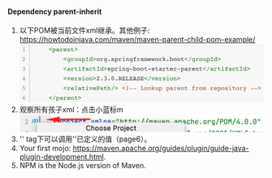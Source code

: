 #### Dependency parent-inherit
1. 以下POM被当前文件xml继承。其他例子:
https://howtodoinjava.com/maven/maven-parent-child-pom-example/ 
![parentPOM.png](img%2FparentPOM.png)
2. 观察所有孩子xml：点击小蓝标m
![checkallchildrenxml.png](img%2Fcheckallchildrenxml.png)
3. '<dependencies>' tag下可以调用'<properties>'已定义的值（page6）。
4. Your first mojo: https://maven.apache.org/guides/plugin/guide-java-plugin-development.html.
5. NPM is the Node.js version of Maven.